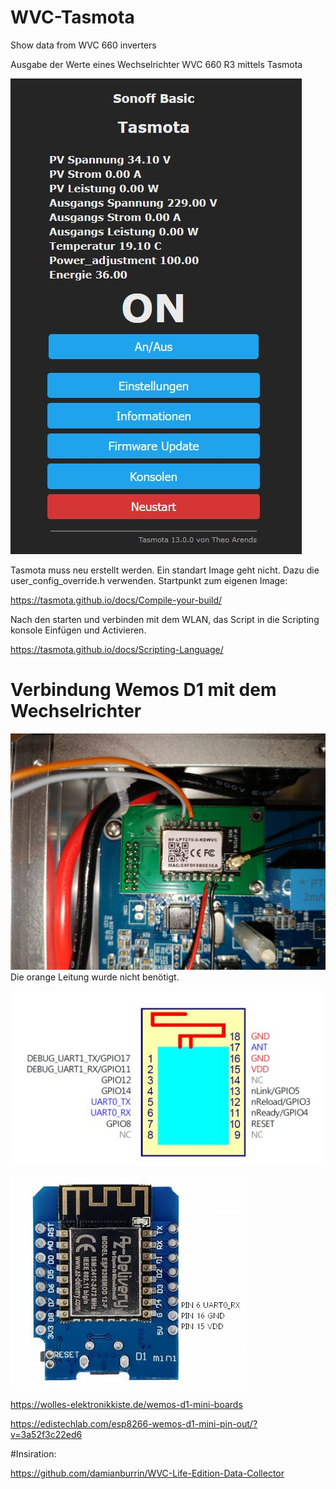 # WVC-Tasmota
 Show data from WVC 660 inverters

 Ausgabe der Werte eines Wechselrichter WVC 660 R3 mittels Tasmota

![TasmotaAusgabe](docs/TasmotaAusgabe.jpg?raw=true)

Tasmota muss neu erstellt werden. Ein standart Image geht nicht.
Dazu die user_config_override.h verwenden.
Startpunkt zum eigenen Image:

https://tasmota.github.io/docs/Compile-your-build/

Nach den starten und verbinden mit dem WLAN, das Script in die Scripting konsole Einfügen und Activieren.

https://tasmota.github.io/docs/Scripting-Language/

# Verbindung Wemos D1 mit dem Wechselrichter

![LPX70Photo](docs/LPX70photo.jpg?raw=true)
Die orange Leitung wurde nicht benötigt.

![LPX70](docs/LPX70.jpg?raw=true)

![WemosPinout2](docs/WemosPinout2.jpg?raw=true)


 https://wolles-elektronikkiste.de/wemos-d1-mini-boards

 https://edistechlab.com/esp8266-wemos-d1-mini-pin-out/?v=3a52f3c22ed6

 #Insiration:

 https://github.com/damianburrin/WVC-Life-Edition-Data-Collector
